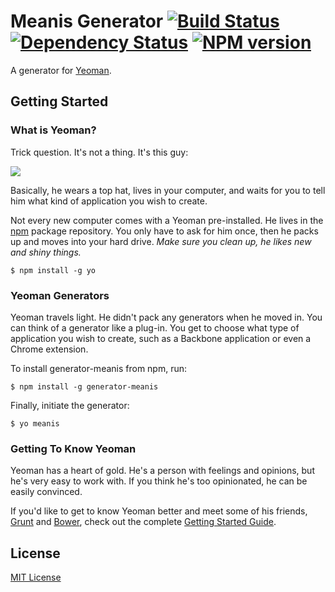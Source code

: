 # Meanis Generator [![Build Status](https://secure.travis-ci.org/chrisenytc/generator-meanis.png?branch=master)](https://travis-ci.org/chrisenytc/generator-meanis) [![Dependency Status](https://gemnasium.com/chrisenytc/generator-meanis.png)](https://gemnasium.com/chrisenytc/generator-meanis) [![NPM version](https://badge.fury.io/js/generator-meanis.png)](http://badge.fury.io/js/generator-meanis)

A generator for [Yeoman](http://yeoman.io).


## Getting Started

### What is Yeoman?

Trick question. It's not a thing. It's this guy:

![](http://i.imgur.com/JHaAlBJ.png)

Basically, he wears a top hat, lives in your computer, and waits for you to tell him what kind of application you wish to create.

Not every new computer comes with a Yeoman pre-installed. He lives in the [npm](https://npmjs.org) package repository. You only have to ask for him once, then he packs up and moves into your hard drive. *Make sure you clean up, he likes new and shiny things.*

```
$ npm install -g yo
```

### Yeoman Generators

Yeoman travels light. He didn't pack any generators when he moved in. You can think of a generator like a plug-in. You get to choose what type of application you wish to create, such as a Backbone application or even a Chrome extension.

To install generator-meanis from npm, run:

```
$ npm install -g generator-meanis
```

Finally, initiate the generator:

```
$ yo meanis
```

### Getting To Know Yeoman

Yeoman has a heart of gold. He's a person with feelings and opinions, but he's very easy to work with. If you think he's too opinionated, he can be easily convinced.

If you'd like to get to know Yeoman better and meet some of his friends, [Grunt](http://gruntjs.com) and [Bower](http://bower.io), check out the complete [Getting Started Guide](https://github.com/yeoman/yeoman/wiki/Getting-Started).


## License

[MIT License](http://en.wikipedia.org/wiki/MIT_License)

